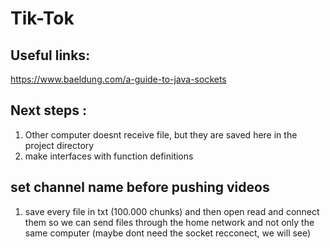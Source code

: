 # Tik-Tok

## Useful links:
https://www.baeldung.com/a-guide-to-java-sockets

## Next steps :
1. Other computer doesnt receive file, but they are saved here in the project directory
2. make interfaces with function definitions

## set channel name before pushing videos

1. save every file in txt (100.000 chunks) and then open read and connect them so 
we can send files through the home network and not only the same computer (maybe dont need the socket recconect, we will see)


